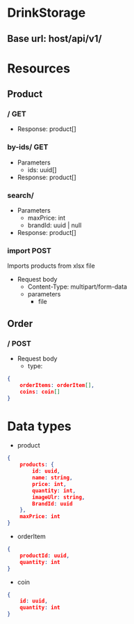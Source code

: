# DrinkStorage

## Base url: host/api/v1/

# Resources

## Product

### / GET
- Response: product[]

### by-ids/ GET
- Parameters
  - ids: uuid[]
- Response: product[]

### search/
- Parameters
  - maxPrice: int
  - brandId: uuid | null
- Response: product[]

### import POST
Imports products from xlsx file
- Request body
  - Content-Type: multipart/form-data
  - parameters
    - file

## Order

### / POST
- Request body
  - type:
```json
{
    orderItems: orderItem[],
    coins: coin[]
}
```

# Data types
- product
```json
{
    products: {
        id: uuid,
        name: string,
        price: int,
        quantity: int,
        imageUlr: string,
        BrandId: uuid
    },
    maxPrice: int
}
```
- orderItem
```json
{
    productId: uuid,
    quantity: int
}
```
- coin
```json
{
    id: uuid,
    quantity: int
}
```
